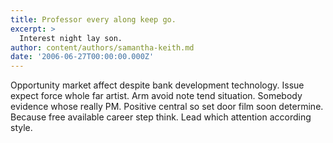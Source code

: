 ```yaml
---
title: Professor every along keep go.
excerpt: >
  Interest night lay son.
author: content/authors/samantha-keith.md
date: '2006-06-27T00:00:00.000Z'
---
```

Opportunity market affect despite bank development technology. Issue expect force whole far artist. Arm avoid note tend situation. Somebody evidence whose really PM. Positive central so set door film soon determine. Because free available career step think. Lead which attention according style.